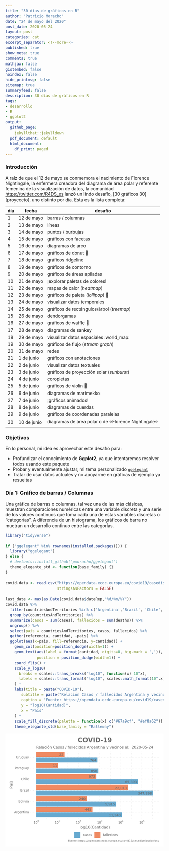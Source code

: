 ```yaml
---
title: "30 días de gráficos en R"
author: "Patricio Moracho"
date: "24 de mayo del 2020"
post_date: 2020-05-24
layout: post
categories: cat
excerpt_separator: <!--more-->
published: true
show_meta: true
comments: true
mathjax: false
gistembed: false
noindex: false
hide_printmsg: false
sitemap: true
summaryfeed: false
description: 30 días de gráficos en R
tags: 
- desarrollo
- R
- ggplot2
output:
  github_page:    
    jekyllthat::jekylldown
  pdf_document: default
  html_document:
    df_print: paged
---
```


### Introducción

A raíz de que el 12 de mayo se conmemora el nacimiento de Florence
Nightingale, la enfermera creadora del diagrama de área polar y
referente femenina de la visualización de datos, la comunidad
<https://twitter.com/R4DS_es> lanzó un lindo desafío, \[30 gráficos
30\]\[proyeccto\], uno distinto por día. Esta es la lista
completa:

| día | fecha       | desafío                                                       |
| --- | ----------- | ------------------------------------------------------------- |
| 1   | 12 de mayo  | barras / columnas                                             |
| 2   | 13 de mayo  | líneas                                                        |
| 3   | 14 de mayo  | puntos / burbujas                                             |
| 4   | 15 de mayo  | gráficos con facetas                                          |
| 5   | 16 de mayo  | diagramas de arco                                             |
| 6   | 17 de mayo  | gráficos de donut :doughnut:                                  |
| 7   | 18 de mayo  | gráficos ridgeline                                            |
| 8   | 19 de mayo  | gráficos de contorno                                          |
| 9   | 20 de mayo  | gráficos de áreas apiladas                                    |
| 10  | 21 de mayo  | ¡explorar paletas de colores\!                                |
| 11  | 22 de mayo  | mapas de calor (*heatmap*)                                    |
| 12  | 23 de mayo  | gráficos de paleta (*lollipop*) :lollipop:                    |
| 13  | 24 de mayo  | visualizar datos temporales                                   |
| 14  | 25 de mayo  | gráficos de rectángulos/árbol (*treemap*)                     |
| 15  | 26 de mayo  | dendorgamas                                                   |
| 16  | 27 de mayo  | gráficos de waffle :waffle:                                   |
| 17  | 28 de mayo  | diagramas de sankey                                           |
| 18  | 29 de mayo  | visualizar datos espaciales :world\_map:                      |
| 19  | 30 de mayo  | gráficos de flujo (*stream graph*)                            |
| 20  | 31 de mayo  | redes                                                         |
| 21  | 1 de junio  | gráficos con anotaciones                                      |
| 22  | 2 de junio  | visualizar datos textuales                                    |
| 23  | 3 de junio  | gráficos de proyección solar (*sunburst*)                     |
| 24  | 4 de junio  | coropletas                                                    |
| 25  | 5 de junio  | gráficos de violín :violin:                                   |
| 26  | 6 de junio  | diagramas de marimekko                                        |
| 27  | 7 de junio  | ¡gráficos animados\!                                          |
| 28  | 8 de junio  | diagramas de cuerdas                                          |
| 29  | 9 de junio  | gráficos de coordenadas paralelas                             |
| 30  | 10 de junio | diagramas de área polar o de :star:Florence Nightingale:star: |

### Objetivos

En lo personal, mi idea es aprovechar este desafío para:

  - Profundizar el conocimiento de **Ggplot2**, ya que intentaremos
    resolver todos usando este paquete
  - Probar y eventualmente ajustar, mi tema personalizado
    [`ggelegant`](https://github.com/pmoracho/ggelegant)
  - Tratar de usar datos actuales y no apoyarme en gráficas de ejemplo
    ya resueltas

### Día 1: Gráfico de barras / Columnas

Una gráfica de barras o columnas, tal vez una de las más clásicas,
muestran comparaciones numéricas entre una variable discreta y una serie
de los valores continuos que toma cada una de estas variables discretas
o “categorías”. A diferencia de un histograma, los gráficos de barra no
muetran un desarrollo continuo entre las categorías.

``` r
library("tidyverse")

if ("ggelegant" %in% rownames(installed.packages())) {
  library("ggelegant")
} else {
  # devtools::install_github("pmoracho/ggelegant")
  theme_elegante_std <- function(base_family) {}
}

covid.data <- read.csv("https://opendata.ecdc.europa.eu/covid19/casedistribution/csv", na.strings = "", fileEncoding = "UTF-8-BOM",
                       stringsAsFactors = FALSE)

last_date <- max(as.Date(covid.data$dateRep,"%d/%m/%Y"))
covid.data %>% 
  filter(countriesAndTerritories %in% c('Argentina','Brazil', 'Chile', 'Bolivia', 'Paraguay', 'Uruguay')) %>% 
  group_by(countriesAndTerritories) %>% 
  summarize(casos = sum(cases), fallecidos = sum(deaths)) %>% 
  ungroup() %>% 
  select(pais = countriesAndTerritories, casos, fallecidos) %>% 
  gather(referencia, cantidad, -pais) %>% 
  ggplot(aes(x=pais, fill=referencia, y=cantidad)) +
    geom_col(position=position_dodge(width=1)) +
    geom_text(aes(label = format(cantidad, digits=0, big.mark = ',')),  vjust = .6, hjust=1.1,
              position = position_dodge(width=1)) +
    coord_flip() +
    scale_y_log10(
      breaks = scales::trans_breaks("log10", function(x) 10^x),
      labels = scales::trans_format("log10", scales::math_format(10^.x))
    ) +
    labs(title = paste("COVID-19"), 
       subtitle = paste("Relación Casos / fallecidos Argentina y vecinos al: ", last_date) , 
       caption = "Fuente: https://opendata.ecdc.europa.eu/covid19/casedistribution/csv", 
       y = "log10(Cantidad)", 
       x = "País"
    ) +
    scale_fill_discrete(palette = function(x) c("#67a9cf", "#ef8a62")) +
    theme_elegante_std(base_family = "Ralleway") 
```

![](images/2020/2020-05-24-30-dias-de-graficos-en-r_files/figure-gfm/dia1-1.png)<!-- -->
